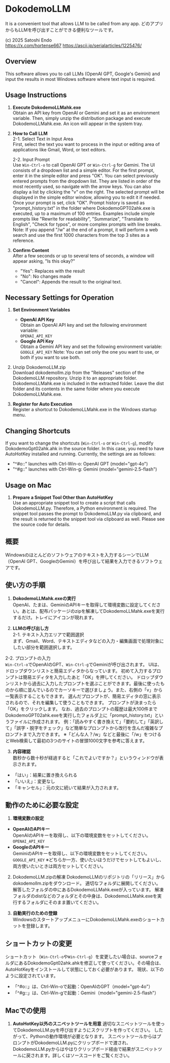 # DokodemoLLM
It is a convenient tool that allows LLM to be called from any app.
どのアプリからもLLMを呼び出すことができる便利なツールです。

(c) 2025 Satoshi Endo  
https://x.com/hortense667
https://ascii.jp/serialarticles/1225476/

## Overview
This software allows you to call LLMs (OpenAI GPT, Google's Gemini) and input the results in most Windows software where text input is required.

## Usage Instructions

1. **Execute DokodemoLLMahk.exe**  
   Obtain an API key from OpenAI or Gemini and set it as an environment variable. Then, simply unzip the distribution package and execute DokodemoLLMahk.exe. An icon will appear in the system tray.

2. **How to Call LLM**  
   2-1. Select Text in Input Area  
   First, select the text you want to process in the input or editing area of applications like Gmail, Word, or text editors.

   2-2. Input Prompt  
   Use `Win-Ctrl-o` to call OpenAI GPT or `Win-Ctrl-g` for Gemini. The UI consists of a dropdown list and a simple editor. For the first prompt, enter it in the simple editor and press "OK". You can select previously entered prompts from the dropdown list. They are listed in order of the most recently used, so navigate with the arrow keys. You can also display a list by clicking the "v" on the right. The selected prompt will be displayed in the simple editor window, allowing you to edit it if needed. Once your prompt is set, click "OK". Prompt history is saved as "prompt_history.txt" in the folder where DokodemoGPT02ahk.exe is executed, up to a maximum of 100 entries. Examples include simple prompts like "Rewrite for readability", "Summarize", "Translate to English", "Check for typos", or more complex prompts with line breaks. 
   Note: If you append "/w" at the end of a prompt, it will perform a web search and use the first 1000 characters from the top 3 sites as a reference.

3. **Confirm Content**  
   After a few seconds or up to several tens of seconds, a window will appear asking, "Is this okay?"  
   - "Yes": Replaces with the result  
   - "No": No changes made  
   - "Cancel": Appends the result to the original text.

## Necessary Settings for Operation

1. **Set Environment Variables**  
   - **OpenAI API Key**  
     Obtain an OpenAI API key and set the following environment variable:  
     `OPENAI_API_KEY`
   - **Google API Key**  
     Obtain a Gemini API key and set the following environment variable:  
     `GOOGLE_API_KEY`
   Note: You can set only the one you want to use, or both if you want to use both.

2. Unzip DokodemoLLM.zip  
   Download dokodemollm.zip from the "Releases" section of the DokodemoLLM repository. Unzip it to an appropriate folder. DokodemoLLMahk.exe is included in the extracted folder. Leave the dist folder and its contents in the same folder where you execute DokodemoLLMahk.exe.

3. **Register for Auto Execution**  
   Register a shortcut to DokodemoLLMahk.exe in the Windows startup menu.

## Changing Shortcuts
If you want to change the shortcuts (`Win-Ctrl-o` or `Win-Ctrl-g`), modify DokodemoGpt02ahk.ahk in the source folder. In this case, you need to have AutoHotKey installed and running. Currently, the settings are as follows:
- "^#o::" launches with Ctrl-Win-o: OpenAI GPT (model="gpt-4o")
- "^#g::" launches with Ctrl-Win-g: Gemini (model="gemini-2.5-flash")

## Usage on Mac
1. **Prepare a Snippet Tool Other than AutoHotKey**  
   Use an appropriate snippet tool to create a script that calls DokodemoLLM.py. Therefore, a Python environment is required. The snippet tool passes the prompt to DokodemoLLM.py via clipboard, and the result is returned to the snippet tool via clipboard as well. Please see the source code for details.

## 概要
Windowsのほとんどのソフトウェアのテキストを入力するシーンでLLM（OpenAI GPT、GoogleのGemini）を呼び出して結果を入力できるソフトウェアです。

## 使い方の手順

1. **DokodemoLLMahk.exeの実行**  
OpenAI、たまは、GeminiのAPIキーを取得して環境変数に設定してください。あとは、配布パッケージのzipを解凍してDokodemoLLMahk.exeを実行するだけ。トレイにアイコンが現れます。

2. **LLMの呼び出し方**  
2-1. テキスト入力エリアで範囲選択  
まず、Gmail、Word、テキストエディタなどの入力・編集画面で処理対象にしたい部分を範囲選択します。

2-2. プロンプトの入力  
`Win-Ctrl-o`でOpenAIのGPT、`Win-Ctrl-g`でGeminiが呼び出されます。
UIは、ドロップダウンリストと簡易エディタからなっています。
初めて入力するプロンプトは簡易エディタを入力したあと「OK」を押してください。
ドロップダウンリストから過去に入力したプロンプトを選ぶことができます。最後に使ったものから順に並んでいるのでカーソキーで選びましょう。また、右側の「v」から一覧表示することもできます。
選んだプロンプトが、簡易エディタの窓に表示されるので、それを編集して使うこともできます。
プロンプトが決まったら「OK」をクリックします。
なお、過去のプロンプトの履歴は最大100件までDokodemoGPT02ahk.exeを実行したフォルダ上に「prompt_history.txt」というファイルに作成されます。
例：「読みやすく書き換えて」「要約して」「英訳して」「誤字・脱字をチェック」など簡単なプロンプトから改行を含んだ複雑なプロンプトまで入力できます。
※「どんな人？/w」などと最後に「/w」をつけるとWeb検索して最初の3つのサイトの冒頭1000文字を参考に答えます。

3. **内容確認**  
数秒から数十秒が経過すると「これでよいですか？」というウィンドウが表示されます。  
- 「はい」：結果に置き換えられる  
- 「いいえ」：変更なし  
- 「キャンセル」：元の文に続いて結果が入力されます。

## 動作のために必要な設定

1. **環境変数の設定**  
- **OpenAIのAPIキー**  
  OpenAIのAPIキーを取得し、以下の環境変数をセットしてください。  
  `OPENAI_API_KEY`
- **GoogleのAPIキー**  
  GeminiのAPIキーを取得し、以下の環境変数をセットしてください。  
  `GOOGLE_API_KEY`
※どちらか一方、使いたいほうだけでセットしてもよいし、両方使いたいときは両方セットしてください。

2. DokodemoLLM.zipの解凍
DokodemoLLMのリポジトリの「リリース」からdokodemollm.zipをダウンロード。
適切なフォルダに展開してください。
解答したフォルダの中にあるDokodemoLLMahk.exeが入っています。
解凍フォルダのdistなどのフォルダとその中身は、DokodemoLLMahk.exeを実行するフォルダにそのまま置いてください。

3. **自動実行のための登録**  
WindowsのスタートアップメニューにDokodemoLLMahk.exeのショートカットを登録します。

## ショートカットの変更
ショートカット（`Win-Ctrl-o`や`Win-Ctrl-g`）を変更したい場合は、sourceフォルダにあるDokodemoGpt02ahk.ahkを修正して使ってください。その場合は、AutoHotKeyをインストールして状態にしておく必要があります。
現状、以下のように設定されています。
- 「^#o::」は、Ctrl-Win-oで起動：OpenAIのGPT（model="gpt-4o"）
- 「^#g::」は、Ctrl-Win-gで起動：Gemini（model="gemini-2.5-flash"）

## Macでの使用
1. **AutoHotKey以外のスニペットツールを用意**
適切なスニペットツールを使ってDokodemoLLM.pyを呼び出すようにスクリプトを作ってください。
したがって、Pythonの動作環境が必要となります。
スニペットツールからはプロンプトがDokodemoLLM.pyにクリップボードで渡され、DokodemoLLM.pyからはやはりクリップボード経由で結果がスニペットツールに戻されます。詳しくはソースコードをご覧ください。

